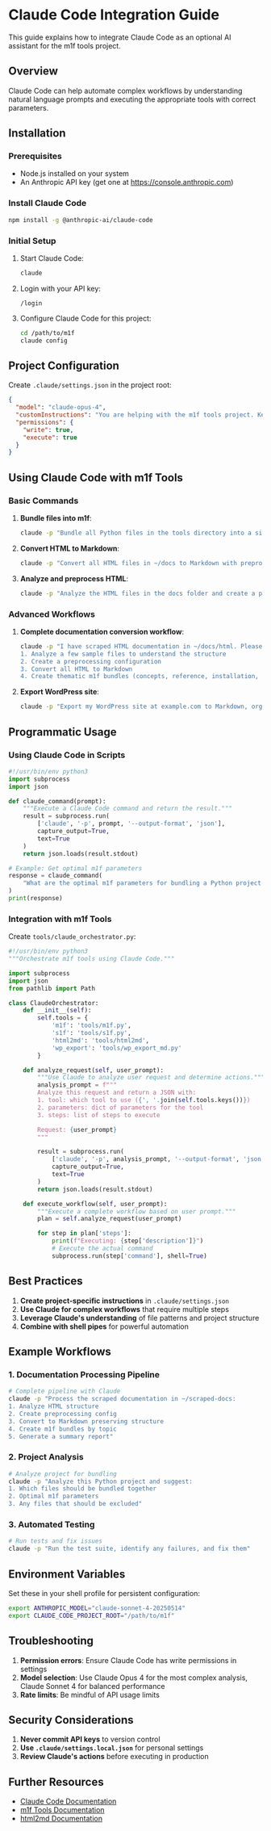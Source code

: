 # Claude Code Integration Guide

This guide explains how to integrate Claude Code as an optional AI assistant for
the m1f tools project.

## Overview

Claude Code can help automate complex workflows by understanding natural
language prompts and executing the appropriate tools with correct parameters.

## Installation

### Prerequisites

- Node.js installed on your system
- An Anthropic API key (get one at https://console.anthropic.com)

### Install Claude Code

```bash
npm install -g @anthropic-ai/claude-code
```

### Initial Setup

1. Start Claude Code:

   ```bash
   claude
   ```

2. Login with your API key:

   ```
   /login
   ```

3. Configure Claude Code for this project:
   ```bash
   cd /path/to/m1f
   claude config
   ```

## Project Configuration

Create `.claude/settings.json` in the project root:

```json
{
  "model": "claude-opus-4",
  "customInstructions": "You are helping with the m1f tools project. Key tools available: m1f.py (file bundler), s1f.py (file splitter), html2md (HTML to Markdown converter), wp_export_md.py (WordPress exporter).",
  "permissions": {
    "write": true,
    "execute": true
  }
}
```

## Using Claude Code with m1f Tools

### Basic Commands

1. **Bundle files into m1f**:

   ```bash
   claude -p "Bundle all Python files in the tools directory into a single m1f file"
   ```

2. **Convert HTML to Markdown**:

   ```bash
   claude -p "Convert all HTML files in ~/docs to Markdown with preprocessing"
   ```

3. **Analyze and preprocess HTML**:
   ```bash
   claude -p "Analyze the HTML files in the docs folder and create a preprocessing config"
   ```

### Advanced Workflows

1. **Complete documentation conversion workflow**:

   ```bash
   claude -p "I have scraped HTML documentation in ~/docs/html. Please:
   1. Analyze a few sample files to understand the structure
   2. Create a preprocessing configuration
   3. Convert all HTML to Markdown
   4. Create thematic m1f bundles (concepts, reference, installation, etc.)"
   ```

2. **Export WordPress site**:
   ```bash
   claude -p "Export my WordPress site at example.com to Markdown, organizing by categories"
   ```

## Programmatic Usage

### Using Claude Code in Scripts

```python
#!/usr/bin/env python3
import subprocess
import json

def claude_command(prompt):
    """Execute a Claude Code command and return the result."""
    result = subprocess.run(
        ['claude', '-p', prompt, '--output-format', 'json'],
        capture_output=True,
        text=True
    )
    return json.loads(result.stdout)

# Example: Get optimal m1f parameters
response = claude_command(
    "What are the optimal m1f parameters for bundling a Python project with tests?"
)
print(response)
```

### Integration with m1f Tools

Create `tools/claude_orchestrator.py`:

```python
#!/usr/bin/env python3
"""Orchestrate m1f tools using Claude Code."""

import subprocess
import json
from pathlib import Path

class ClaudeOrchestrator:
    def __init__(self):
        self.tools = {
            'm1f': 'tools/m1f.py',
            's1f': 'tools/s1f.py',
            'html2md': 'tools/html2md',
            'wp_export': 'tools/wp_export_md.py'
        }

    def analyze_request(self, user_prompt):
        """Use Claude to analyze user request and determine actions."""
        analysis_prompt = f"""
        Analyze this request and return a JSON with:
        1. tool: which tool to use ({', '.join(self.tools.keys())})
        2. parameters: dict of parameters for the tool
        3. steps: list of steps to execute

        Request: {user_prompt}
        """

        result = subprocess.run(
            ['claude', '-p', analysis_prompt, '--output-format', 'json'],
            capture_output=True,
            text=True
        )
        return json.loads(result.stdout)

    def execute_workflow(self, user_prompt):
        """Execute a complete workflow based on user prompt."""
        plan = self.analyze_request(user_prompt)

        for step in plan['steps']:
            print(f"Executing: {step['description']}")
            # Execute the actual command
            subprocess.run(step['command'], shell=True)
```

## Best Practices

1. **Create project-specific instructions** in `.claude/settings.json`
2. **Use Claude for complex workflows** that require multiple steps
3. **Leverage Claude's understanding** of file patterns and project structure
4. **Combine with shell pipes** for powerful automation

## Example Workflows

### 1. Documentation Processing Pipeline

```bash
# Complete pipeline with Claude
claude -p "Process the scraped documentation in ~/scraped-docs:
1. Analyze HTML structure
2. Create preprocessing config
3. Convert to Markdown preserving structure
4. Create m1f bundles by topic
5. Generate a summary report"
```

### 2. Project Analysis

```bash
# Analyze project for bundling
claude -p "Analyze this Python project and suggest:
1. Which files should be bundled together
2. Optimal m1f parameters
3. Any files that should be excluded"
```

### 3. Automated Testing

```bash
# Run tests and fix issues
claude -p "Run the test suite, identify any failures, and fix them"
```

## Environment Variables

Set these in your shell profile for persistent configuration:

```bash
export ANTHROPIC_MODEL="claude-sonnet-4-20250514"
export CLAUDE_CODE_PROJECT_ROOT="/path/to/m1f"
```

## Troubleshooting

1. **Permission errors**: Ensure Claude Code has write permissions in settings
2. **Model selection**: Use Claude Opus 4 for the most complex analysis, Claude
   Sonnet 4 for balanced performance
3. **Rate limits**: Be mindful of API usage limits

## Security Considerations

1. **Never commit API keys** to version control
2. **Use `.claude/settings.local.json`** for personal settings
3. **Review Claude's actions** before executing in production

## Further Resources

- [Claude Code Documentation](https://docs.anthropic.com/en/docs/claude-code)
- [m1f Tools Documentation](01_m1f.md)
- [html2md Documentation](30_html2md.md)
